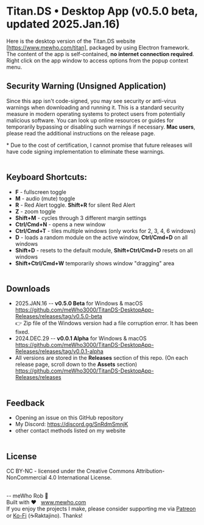 # Titan.DS • Desktop App (v0.5.0 beta, updated 2025.Jan.16)

Here is the desktop version of the Titan.DS website [https://www.mewho.com/titan], packaged by using Electron framework. The content of the app is self-contained, **no internet connection required**.
Right click on the app window to access options from the popup context menu.


## Security Warning (Unsigned Application)

Since this app isn't code-signed, you may see security or anti-virus warnings when downloading and running it. This is a standard security measure in modern operating systems to protect users from potentially malicious software. You can look up online resources or guides for temporarily bypassing or disabling such warnings if necessary. **Mac users**, please read the additional instructions on the release page.

\* Due to the cost of certification, I cannot promise that future releases will have code signing implementation to eliminate these warnings.
<br><br>


## Keyboard Shortcuts:
* **F** - fullscreen toggle
* **M** - audio (mute) toggle
* **R** - Red Alert toggle. **Shift+R** for silent Red Alert
* **Z** - zoom toggle
* **Shift+M** - cycles through 3 different margin settings
* **Ctrl/Cmd+N** - opens a new window
* **Ctrl/Cmd+T** - tiles multiple windows (only works for 2, 3, 4, 6 windows)
* **D** - loads a random module on the active window, **Ctrl/Cmd+D** on all windows
* **Shift+D** - resets to the default module, **Shift+Ctrl/Cmd+D** resets on all windows
* **Shift+Ctrl/Cmd+W** temporarily shows window "dragging" area
<br><br>

## Downloads
* 2025.JAN.16 -- **v0.5.0 Beta** for Windows & macOS<br>https://github.com/meWho3000/TitanDS-DesktopApp-Releases/releases/tag/v0.5.0-beta<br>
👉 Zip file of the Windows version had a file corruption error. It has been fixed.
* 2024.DEC.29 -- **v0.0.1 Alpha** for Windows & macOS<br>https://github.com/meWho3000/TitanDS-DesktopApp-Releases/releases/tag/v0.0.1-alpha
* All versions are stored in the **Releases** section of this repo. (On each release page, scroll down to the **Assets** section)<br>
https://github.com/meWho3000/TitanDS-DesktopApp-Releases/releases
<br><br>



## Feedback

*   Opening an issue on this GitHub repository
*   My Discord: https://discord.gg/SnRdmSmnjK
*   other contact methods listed on my website
<br><br>

## License
CC BY-NC - licensed under the Creative Commons Attribution-NonCommercial 4.0 International License.
<br><br>




-- meWho Rob 🖖<br>
Built with ❤️  &nbsp; www.mewho.com<br>
If you enjoy the projects I make, please consider supporting me via [Patreon](https://www.patreon.com/mewho) or [Ko-Fi](https://ko-fi.com/system47) (☕Raktajino). Thanks!